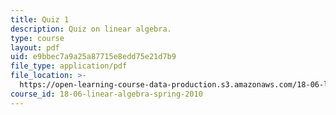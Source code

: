 ```yaml
---
title: Quiz 1
description: Quiz on linear algebra.
type: course
layout: pdf
uid: e9bbec7a9a25a87715e8edd75e21d7b9
file_type: application/pdf
file_location: >-
  https://open-learning-course-data-production.s3.amazonaws.com/18-06-linear-algebra-spring-2010/e9bbec7a9a25a87715e8edd75e21d7b9_MIT18_06S10_exam1_s10.pdf
course_id: 18-06-linear-algebra-spring-2010
---
```

